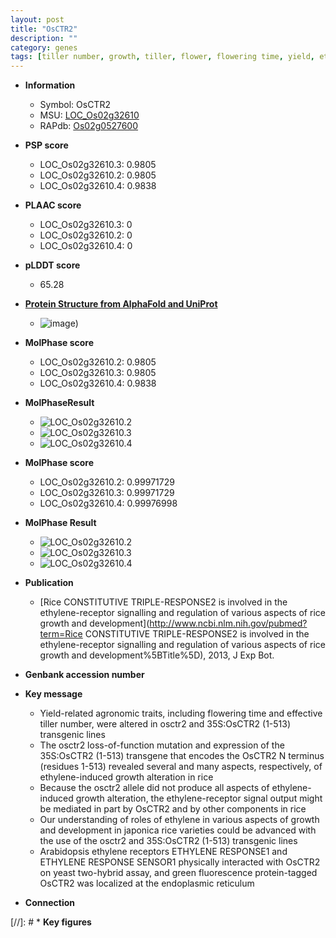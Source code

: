 ```yaml
---
layout: post
title: "OsCTR2"
description: ""
category: genes
tags: [tiller number, growth, tiller, flower, flowering time, yield, ethylene]
---
```


* **Information**  
    + Symbol: OsCTR2  
    + MSU: [LOC_Os02g32610](http://rice.plantbiology.msu.edu/cgi-bin/ORF_infopage.cgi?orf=LOC_Os02g32610)  
    + RAPdb: [Os02g0527600](http://rapdb.dna.affrc.go.jp/viewer/gbrowse_details/irgsp1?name=Os02g0527600)  

* **PSP score**  
    + LOC_Os02g32610.3: 0.9805 
    + LOC_Os02g32610.2: 0.9805 
    + LOC_Os02g32610.4: 0.9838 

* **PLAAC score**  
    + LOC_Os02g32610.3: 0 
    + LOC_Os02g32610.2: 0 
    + LOC_Os02g32610.4: 0 

* **pLDDT score**
    + 65.28

* **[Protein Structure from AlphaFold and UniProt](https://www.uniprot.org/uniprotkb/A0A0P0VJX9/entry#structure)**
    + ![image](https://ricepsp.github.io/images/A/AF-A0A0P0VJX9-F1.png))

* **MolPhase score**
    + LOC_Os02g32610.2: 0.9805
    + LOC_Os02g32610.3: 0.9805
    + LOC_Os02g32610.4: 0.9838

* **MolPhaseResult**
    + ![LOC_Os02g32610.2](https://ricepsp.github.io/pictures/LOC_Os02g/LOC_Os02g32610.2.png)
    + ![LOC_Os02g32610.3](https://ricepsp.github.io/pictures/LOC_Os02g/LOC_Os02g32610.3.png)
    + ![LOC_Os02g32610.4](https://ricepsp.github.io/pictures/LOC_Os02g/LOC_Os02g32610.4.png)

* **MolPhase score**
    + LOC_Os02g32610.2: 0.99971729
    + LOC_Os02g32610.3: 0.99971729
    + LOC_Os02g32610.4: 0.99976998

* **MolPhase Result**
    + ![LOC_Os02g32610.2](https://304243504.github.io/Pictures/LOC_Os02g/LOC_Os02g32610.2.png)
    + ![LOC_Os02g32610.3](https://304243504.github.io/Pictures/LOC_Os02g/LOC_Os02g32610.3.png)
    + ![LOC_Os02g32610.4](https://304243504.github.io/Pictures/LOC_Os02g/LOC_Os02g32610.4.png)

* **Publication**  
    + [Rice CONSTITUTIVE TRIPLE-RESPONSE2 is involved in the ethylene-receptor signalling and regulation of various aspects of rice growth and development](http://www.ncbi.nlm.nih.gov/pubmed?term=Rice CONSTITUTIVE TRIPLE-RESPONSE2 is involved in the ethylene-receptor signalling and regulation of various aspects of rice growth and development%5BTitle%5D), 2013, J Exp Bot.

* **Genbank accession number**  

* **Key message**  
    + Yield-related agronomic traits, including flowering time and effective tiller number, were altered in osctr2 and 35S:OsCTR2 (1-513) transgenic lines
    + The osctr2 loss-of-function mutation and expression of the 35S:OsCTR2 (1-513) transgene that encodes the OsCTR2 N terminus (residues 1-513) revealed several and many aspects, respectively, of ethylene-induced growth alteration in rice
    + Because the osctr2 allele did not produce all aspects of ethylene-induced growth alteration, the ethylene-receptor signal output might be mediated in part by OsCTR2 and by other components in rice
    + Our understanding of roles of ethylene in various aspects of growth and development in japonica rice varieties could be advanced with the use of the osctr2 and 35S:OsCTR2 (1-513) transgenic lines
    + Arabidopsis ethylene receptors ETHYLENE RESPONSE1 and ETHYLENE RESPONSE SENSOR1 physically interacted with OsCTR2 on yeast two-hybrid assay, and green fluorescence protein-tagged OsCTR2 was localized at the endoplasmic reticulum

* **Connection**  

[//]: # * **Key figures**  


